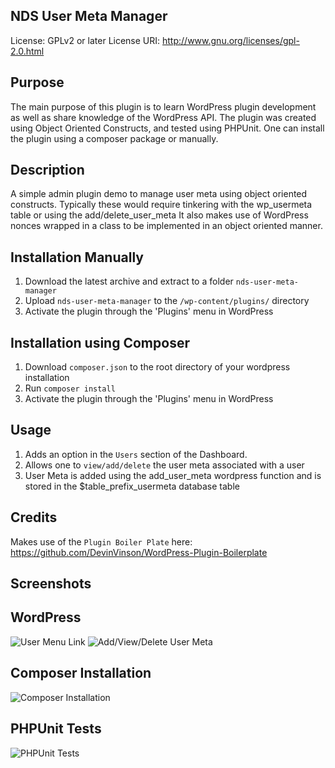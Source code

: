 ## NDS User Meta Manager
License: GPLv2 or later
License URI: http://www.gnu.org/licenses/gpl-2.0.html

## Purpose
The main purpose of this plugin is to learn WordPress plugin development as well as share knowledge of the WordPress API. 
The plugin was created using Object Oriented Constructs, and tested using PHPUnit. 
One can install the plugin using a composer package or manually.

## Description 
A simple admin plugin demo to manage user meta using object oriented constructs. 
Typically these would require tinkering with the wp_usermeta table or using the add/delete_user_meta 
It also makes use of WordPress nonces wrapped in a class to be implemented in an object oriented manner.

## Installation Manually

1. Download the latest archive and extract to a folder `nds-user-meta-manager`
2. Upload `nds-user-meta-manager` to the `/wp-content/plugins/` directory
3. Activate the plugin through the 'Plugins' menu in WordPress

## Installation using Composer

1. Download `composer.json` to the root directory of your wordpress installation
2. Run `composer install`
3. Activate the plugin through the 'Plugins' menu in WordPress

## Usage

1. Adds an option in the `Users` section of the Dashboard.
2. Allows one to `view/add/delete` the user meta associated with a user
3. User Meta is added using the add_user_meta wordpress function and is stored in the $table_prefix_usermeta database table

## Credits 
Makes use of the `Plugin Boiler Plate` here: https://github.com/DevinVinson/WordPress-Plugin-Boilerplate

## Screenshots
## WordPress
![User Menu Link](http://www.nuancedesignstudio.in/nds.in/wp-content/uploads/2017/05/nds-user-meta-manager-screen1.png "Access plugin using Users menu in Dashboard")
![Add/View/Delete User Meta](http://www.nuancedesignstudio.in/nds.in/wp-content/uploads/2017/05/nds-user-meta-manager-screen2.jpg "Use Add/View/Delete to perform basic User Meta operations") 

## Composer Installation
![Composer Installation](http://www.nuancedesignstudio.in/nds.in/wp-content/uploads/2017/05/composer-installation-nds-user-meta-manager.png "Composer Installation")

## PHPUnit Tests
![PHPUnit Tests](http://www.nuancedesignstudio.in/nds.in/wp-content/uploads/2017/05/phpunit-nds-user-meta-manager.png "PHPUnit Tests")